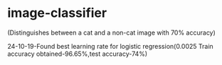 # image-classifier
(Distinguishes between a cat and a non-cat image with 70% accuracy)

24-10-19-Found best learning rate for logistic regression(0.0025 Train accuracy obtained-96.65%,test accuracy-74%)
